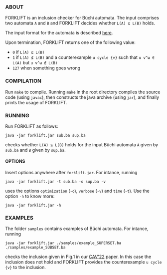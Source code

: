 ### ABOUT ###

FORKLIFT is an inclusion checker for Büchi automata.
The input comprises two automata `A` and `B` and FORKLIFT decides whether `L(A) ⊆ L(B)` holds.

The input format for the automata is described [here](https://github.com/parof/bait#the-ba-format).

Upon termination, FORKLIFT returns one of the following value:
    
- `0` if `L(A) ⊆ L(B)`
- `1` if `L(A) ⊈ L(B)` and a counterexample `u cycle {v}` such that `u v^ω ∈ L(A)` but `u v^ω ∉ L(B)`
- `127` when something goes wrong


### COMPILATION ###

Run `make` to compile.
Running `make` in the root directory compiles the source code (using `javac`), then constructs the java archive (using `jar`), and finally prints the usage of FORKLIFT.


### RUNNING ###

Run FORKLIFT as follows:
```    
java -jar forklift.jar sub.ba sup.ba
```
checks whether `L(A) ⊆ L(B)` holds for the input Büchi automata `A` given by  `sub.ba` and `B` given by `sup.ba`.

#### OPTIONS #### 
Insert options anywhere after `forklift.jar`.
For intance, running
```
java -jar forklift.jar -t sub.ba -o sup.ba -v
```
uses the options `optimization` (`-o`), `verbose` (`-v`) and `time` (`-t`).
Use the option `-h` to know more:
```
java -jar forklift.jar -h
```

### EXAMPLES ###
The folder `samples` contains examples of Büchi automata. 
For intance, running
```
java -jar forklift.jar ./samples/example_SUPERSET.ba ./samples/example_SUBSET.ba
```
checks the inclusion given in Fig.1 in our [CAV'22](https://arxiv.org/abs/2207.13549) paper.
In this case the inclusion does not hold and FORKLIFT provides the counterexample `u cycle {v}` to the inclusion.


